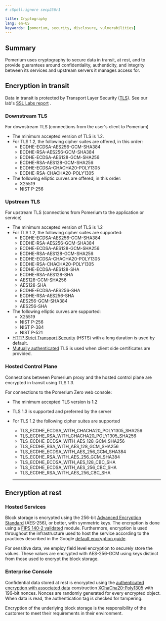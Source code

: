 ```yaml
---
# cSpell:ignore secp256r1

title: Cryptography
lang: en-US
keywords: [pomerium, security, disclosure, vulnerabilities]
---
```

## Summary[](https://www.pomerium.com/docs/internals/cryptography#summary)

Pomerium uses cryptography to secure data in transit, at rest, and to provide guarantees around confidentiality, authenticity, and integrity between its services and upstream servers it manages access for.

## Encryption in transit[](https://www.pomerium.com/docs/internals/cryptography#encryption-in-transit)

Data in transit is protected by Transport Layer Security ([TLS](https://en.wikipedia.org/wiki/Transport_Layer_Security)). See our lab's [SSL Labs report](https://www.ssllabs.com/ssltest/analyze.html?d=authenticate.demo.pomerium.com&latest) .

### Downstream TLS[](https://www.pomerium.com/docs/internals/cryptography#downstream-tls)

For downstream TLS (connections from the user's client to Pomerium)

- The minimum accepted version of TLS is 1.2.
- For TLS 1.2, the following cipher suites are offered, in this order:
    - ECDHE-ECDSA-AES256-GCM-SHA384
    - ECDHE-RSA-AES256-GCM-SHA384
    - ECDHE-ECDSA-AES128-GCM-SHA256
    - ECDHE-RSA-AES128-GCM-SHA256
    - ECDHE-ECDSA-CHACHA20-POLY1305
    - ECDHE-RSA-CHACHA20-POLY1305
- The following elliptic curves are offered, in this order:
    - X25519
    - NIST P-256

### Upstream TLS[](https://www.pomerium.com/docs/internals/cryptography#upstream-tls)

For upstream TLS (connections from Pomerium to the application or service)

- The minimum accepted version of TLS is 1.2
- For TLS 1.2, the following cipher suites are supported:
    - ECDHE-ECDSA-AES256-GCM-SHA384
    - ECDHE-RSA-AES256-GCM-SHA384
    - ECDHE-ECDSA-AES128-GCM-SHA256
    - ECDHE-RSA-AES128-GCM-SHA256
    - ECDHE-ECDSA-CHACHA20-POLY1305
    - ECDHE-RSA-CHACHA20-POLY1305
    - ECDHE-ECDSA-AES128-SHA
    - ECDHE-RSA-AES128-SHA
    - AES128-GCM-SHA256
    - AES128-SHA
    - ECDHE-ECDSA-AES256-SHA
    - ECDHE-RSA-AES256-SHA
    - AES256-GCM-SHA384
    - AES256-SHA
- The following elliptic curves are supported:
    - X25519
    - NIST P-256
    - NIST P-384
    - NIST P-521
- [HTTP Strict Transport Security](https://developer.mozilla.org/en-US/docs/Web/HTTP/Headers/Strict-Transport-Security) (HSTS) with a long duration is used by default.
- [Mutually authenticated](https://en.wikipedia.org/wiki/Mutual_authentication) TLS is used when client side certificates are provided.

### Hosted Control Plane

Connections between Pomerium proxy and the hosted control plane are encrypted in transit using TLS 1.3.  

For connections to the Pomerium Zero web console:

- The minimum accepted TLS version is 1.2
- TLS 1.3 is supported and preferred by the server
- For TLS 1.2 the following cipher suites are supported
    - TLS_ECDHE_ECDSA_WITH_CHACHA20_POLY1305_SHA256
    - TLS_ECDHE_RSA_WITH_CHACHA20_POLY1305_SHA256
    - TLS_ECDHE_ECDSA_WITH_AES_128_GCM_SHA256
    - TLS_ECDHE_RSA_WITH_AES_128_GCM_SHA256
    - TLS_ECDHE_ECDSA_WITH_AES_256_GCM_SHA384
    - TLS_ECDHE_RSA_WITH_AES_256_GCM_SHA384
    - TLS_ECDHE_ECDSA_WITH_AES_128_CBC_SHA
    - TLS_ECDHE_ECDSA_WITH_AES_256_CBC_SHA
    - TLS_ECDHE_RSA_WITH_AES_256_CBC_SHA
    
    ---
    

## Encryption at rest[](https://www.pomerium.com/docs/internals/cryptography#encryption-at-rest)

### Hosted Services

Block storage is encrypted using the 256-bit [Advanced Encryption Standard](https://wikipedia.org/wiki/Advanced_Encryption_Standard) (AES-256), or better, with symmetric keys. The encryption is done using a [FIPS 140-2 validated](https://cloud.google.com/security/compliance/fips-140-2-validated?hl=en) module. Furthermore, encryption is used throughout the infrastructure used to host the service according to the practices described in the Google [default encryption guide](https://cloud.google.com/docs/security/encryption/default-encryption?hl=en#hardware).

For sensitive data, we employ field level encryption to securely store the values.  These values are encrypted with AES-256-GCM using keys distinct from those used to encrypt the block storage. 

### Enterprise Console

Confidential data stored at rest is encrypted using the [authenticated encryption with associated data](https://en.wikipedia.org/wiki/Authenticated_encryption) construction [XChaCha20-Poly1305](https://libsodium.gitbook.io/doc/secret-key_cryptography/aead/chacha20-poly1305/xchacha20-poly1305_construction) with 196-bit nonces. Nonces are randomly generated for every encrypted object. When data is read, the authentication tag is checked for tampering.

Encryption of the underlying block storage is the responsibility of the customer to meet their requirements in their environment.